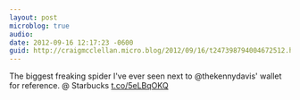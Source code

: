 ```yaml
---
layout: post
microblog: true
audio: 
date: 2012-09-16 12:17:23 -0600
guid: http://craigmcclellan.micro.blog/2012/09/16/t247398794004672512.html
---
```

The biggest freaking spider I've ever seen next to @thekennydavis' wallet for reference.   @ Starbucks [t.co/5eLBqOKQ](http://t.co/5eLBqOKQ)
